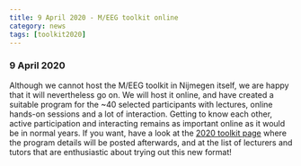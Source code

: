 ```yaml
---
title: 9 April 2020 - M/EEG toolkit online
category: news
tags: [toolkit2020]
---
```


### 9 April 2020

Although we cannot host the M/EEG toolkit in Nijmegen itself, we are happy that it will nevertheless go on. We will host it online, and have created a suitable program for the ~40 selected participants with lectures, online hands-on sessions and a lot of interaction. Getting to know each other, active participation and interacting remains as important online as it would be in normal years. If you want, have a look at the [2020 toolkit page](/workshop/toolkit2020) where the program details will be posted afterwards, and at the list of lecturers and tutors that are enthusiastic about trying out this new format!
